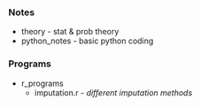 ### Notes
* theory
\- stat & prob theory
* python_notes
\- basic python coding


### Programs
* r_programs
  * imputation.r \- _different imputation methods_
